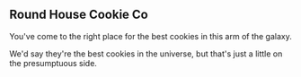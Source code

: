 ## Round House Cookie Co

You've come to the right place for the best cookies in this arm of the galaxy.

We'd say they're the best cookies in the universe, but that's just a little on the presumptuous side.

